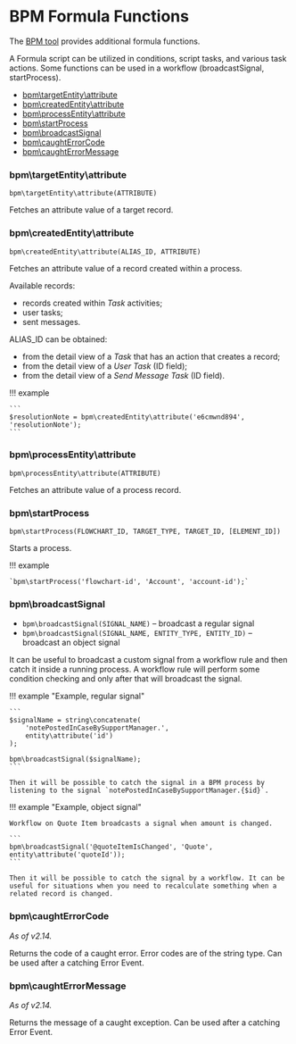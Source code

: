 # BPM Formula Functions

The [BPM tool](bpm.md) provides additional formula functions.

A Formula script can be utilized in conditions, script tasks, and various task actions. Some functions can be used in a workflow (broadcastSignal, startProcess).

* [bpm\targetEntity\attribute](#bpmtargetentityattribute)
* [bpm\createdEntity\attribute](#bpmcreatedentityattribute)
* [bpm\processEntity\attribute](#bpmprocessentityattribute)
* [bpm\startProcess](#bpmstartprocess)
* [bpm\broadcastSignal](#bpmbroadcastsignal)
* [bpm\caughtErrorCode](#bpmcaughterrorcode)
* [bpm\caughtErrorMessage](#bpmcaughterrormessage)

### bpm\targetEntity\attribute

`bpm\targetEntity\attribute(ATTRIBUTE)`

Fetches an attribute value of a target record.

### bpm\createdEntity\attribute

`bpm\createdEntity\attribute(ALIAS_ID, ATTRIBUTE)`

Fetches an attribute value of a record created within a process. 

Available records:

* records created within *Task* activities;
* user tasks;
* sent messages.

ALIAS_ID can be obtained:

* from the detail view of a *Task* that has an action that creates a record;
* from the detail view of a *User Task* (ID field);
* from the detail view of a *Send Message Task* (ID field).

!!! example

    ```
    $resolutionNote = bpm\createdEntity\attribute('e6cmwnd894', 'resolutionNote');
    ```

### bpm\processEntity\attribute

`bpm\processEntity\attribute(ATTRIBUTE)`

Fetches an attribute value of a process record.

### bpm\startProcess

`bpm\startProcess(FLOWCHART_ID, TARGET_TYPE, TARGET_ID, [ELEMENT_ID])`

Starts a process.

!!! example

    `bpm\startProcess('flowchart-id', 'Account', 'account-id');`

### bpm\broadcastSignal

* `bpm\broadcastSignal(SIGNAL_NAME)` – broadcast a regular signal
* `bpm\broadcastSignal(SIGNAL_NAME, ENTITY_TYPE, ENTITY_ID)` – broadcast an object signal

It can be useful to broadcast a custom signal from a workflow rule and then catch it inside a running process. A workflow rule will perform some condition checking and only after that will broadcast the signal.

!!! example "Example, regular signal"

    ```
    $signalName = string\concatenate(
        'notePostedInCaseBySupportManager.',
        entity\attribute('id')
    );

    bpm\broadcastSignal($signalName);
    ```

    Then it will be possible to catch the signal in a BPM process by listening to the signal `notePostedInCaseBySupportManager.{$id}`.

!!! example "Example, object signal"

    Workflow on Quote Item broadcasts a signal when amount is changed.

    ```
    bpm\broadcastSignal('@quoteItemIsChanged', 'Quote', entity\attribute('quoteId'));
    ```

    Then it will be possible to catch the signal by a workflow. It can be useful for situations when you need to recalculate something when a related record is changed.
    
    
### bpm\caughtErrorCode

*As of v2.14.*

Returns the code of a caught error. Error codes are of the string type. Can be used after a catching Error Event.

### bpm\caughtErrorMessage

*As of v2.14.*

Returns the message of a caught exception. Can be used after a catching Error Event.
